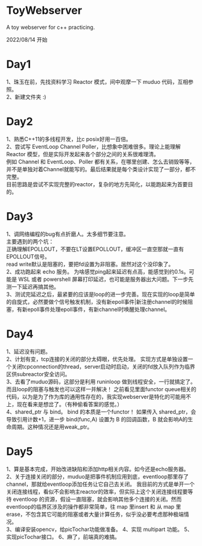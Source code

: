 # ToyWebserver
A toy webserver for c++ practicing.

2022/08/14 开始

# Day1
  1、珠玉在前，先找资料学习 Reactor 模式，间中观摩一下 muduo 代码，互相参照。<br>
  2、新建文件夹 :)<br>
  
# Day2
  1、熟悉C++11的多线程开发，比c posix好用一百倍。<br>
  2、尝试写 EventLoop Channel Poller，比想象中困难很多。理论上能理解 Reactor 模型，但是实际开发起来各个部分之间的关系很难理清。<br>
  例如 Channel 和 EventLoop、Poller 都有关系，在哪里创建、怎么去销毁等等，并不是单独对着Channel就能写的。最后结果就是每个类设计实现了一部分，都不完整。<br>
  目前思路是尝试不实现完整的reactor，复杂的地方先简化，以能跑起来为首要目的。

# Day3
  1、调网络编程的bug有点折磨人。太多细节要注意。<br>
  主要遇到的两个坑：<br>正确理解EPOLLOUT，不要在LT设置EPOLLOUT，缓冲区一直空那就一直有EPOLLOUT信号。<br>
  read write默认是阻塞的，要把fd设置为非阻塞。居然对这个没印象了。<br>
  2、成功跑起来 echo 服务。 为啥感觉ping起来延迟有点高，能感觉到约0.1s。可能是 WSL 或者 powershell 屏幕打印延迟，也可能是服务器出大问题。下一步先测一下延迟再搞其他。<br>
  3、测试完延迟之后，最紧要的应该是loop的进一步完善。现在实现的loop是简单的自旋式，必然要做个信号触发机制，没有新epoll事件|新注册channel的时候阻塞，有新epoll事件处理epoll事件，有新channel时唤醒处理channel。
  
# Day4
  1、延迟没有问题。<br>
  2、计划有变，tcp连接的关闭的部分太碍眼，优先处理。 实现方式是单独设置一个关闭tcpconnection的thread，server启动时启动，关闭的fd放入队列作为临界区供subreactor安全访问。<br>
  3、去看了muduo源码，这部分是利用 runinloop 做到线程安全，一行就搞定了。而且loop的阻塞与触发也可以这样一并解决！ 之前看见里面functor queue相关的代码，以为是为了作为库的通用性存在的，我实现webserver是特化的可能用不上，现在看来是想岔了。（有种偷看答案的感觉。）<br>
  4、shared_ptr 与 bind。 bind 的本质是一个functor！ 如果传入 shared_ptr，会导致引用计数+1，进一步 bind(func,A) 设置为 B 的回调函数，B 就会影响A的生命周期。这种情况还是用weak_ptr。

# Day5
  1、算是基本完成，开始改进缺陷和添加http相关内容。如今还是echo服务器。<br>
  2、关于连接关闭的部分，muduo是把事件机制应用到底，eventloop那里存了channel，那就给eventloop添加任务让它自己去关闭。 我目前的方式是单开一个关闭连接线程，看似不会影响主reactor的效率，但实际上这个关闭连接线程要等待 eventloop 的资源，假设一直阻塞，就会影响其他多个连接的关闭。然而eventloop的临界区涉及的操作都非常简单，往 map 里insert 和 从 map 里erase，不包含其它可能的阻塞或者大量计算任务，似乎没必要考虑那种极端情况。<br>
  3、编译安装opencv，给picTochar功能做准备。
  4、实现 multipart 功能。
  5、实现picTochar接口。
  6、麻了，前端真的难搞。
